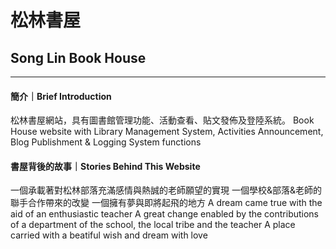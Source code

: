 # 松林書屋
## Song Lin Book House

---

#### 簡介｜Brief Introduction

松林書屋網站，具有圖書館管理功能、活動查看、貼文發佈及登陸系統。
Book House website with Library Management System, Activities Announcement, Blog Publishment & Logging System functions

#### 書屋背後的故事｜Stories Behind This Website

一個承載著對松林部落充滿感情與熱誠的老師願望的實現
一個學校&部落&老師的聯手合作帶來的改變
一個擁有夢與即將起飛的地方
A dream came true with the aid of an enthusiastic teacher
A great change enabled by the contributions of a department of the school, the local tribe and the teacher
A place carried with a beatiful wish and dream with love